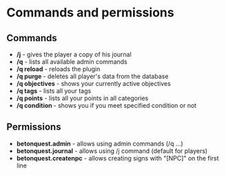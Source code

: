 # Commands and permissions

## Commands

* **/j** - gives the player a copy of his journal
* **/q** - lists all available admin commands
* **/q reload** - reloads the plugin
* **/q purge <nick>** - deletes all player's data from the database
* **/q objectives** - shows your currently active objectives
* **/q tags** - lists all your tags
* **/q points** - lists all your points in all categories
* **/q condition <conditionID>** - shows you if you meet specified condition or not

## Permissions

* **betonquest.admin** - allows using admin commands (/q ...)
* **betonquest.journal** - allows using /j command (default for players)
* **betonquest.createnpc** - allows creating signs with "[NPC]" on the first line